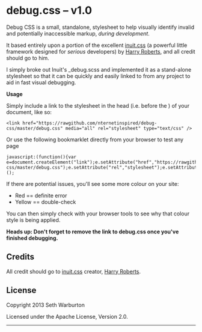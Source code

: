 # debug.css – v1.0

Debug CSS is a small, standalone, stylesheet to help visually identify invalid and potentially inaccessible markup, *during development*.

It based entirely upon a portion of the excellent [inuit.css](https://github.com/csswizardry/inuit.css/) (a powerful little framework designed for _serious_ developers) by [Harry Roberts](https://github.com/csswizardry), and all credit should go to him.

I simply broke out Inuit's _debug.scss and implemented it as a stand-alone stylesheet so that it can be quickly and easily linked to from any project to aid in fast visual debugging.

**Usage**

Simply include a link to the stylesheet in the head (i.e. before the </head>) of your document, like so:

    <link href="https://rawgithub.com/nternetinspired/debug-css/master/debug.css" media="all" rel="stylesheet" type="text/css" />

Or use the following bookmarklet directly from your browser to test any page

    javascript:(function(){var e=document.createElement("link");e.setAttribute("href","https://rawgithub.com/nternetinspired/debug-css/master/debug.css");e.setAttribute("rel","stylesheet");e.setAttribute("type","text/css");e.setAttribute("media","all");document.head.appendChild(e)})();

If there are potential issues, you'll see some more colour on your site:

 * Red          ==      definite error
 * Yellow       ==      double-check

You can then simply check with your browser tools to see why that colour style is being applied.

**Heads up: Don't forget to remove the link to debug.css once you've finished debugging.**

## Credits

All credit should go to [inuit.css](https://github.com/csswizardry/inuit.css/) creator, [Harry Roberts](https://github.com/csswizardry).

## License

Copyright 2013 Seth Warburton

Licensed under the Apache License, Version 2.0.

---
